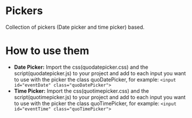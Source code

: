 Pickers
=======================
Collection of pickers (Date picker and time picker) based.


How to use them
===============

* __Date Picker:__ Import the css(quodatepicker.css) and the script(quodatepicker.js) to your project and add to each input you want to use with the picker the class quoDatePicker, for example: ```<input id="eventDate" class="quoDatePicker">```
* __Time Picker:__ Import the css(quotimepicker.css) and the script(quotimepicker.js) to your project and add to each input you want to use with the picker the class quoTimePicker, for example: ```<input id="eventTime" class="quoTimePicker">``` 
